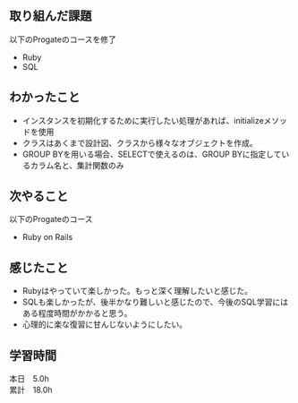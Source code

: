 ## 取り組んだ課題
以下のProgateのコースを修了
- Ruby
- SQL
## わかったこと
- インスタンスを初期化するために実行したい処理があれば、initializeメソッドを使用
- クラスはあくまで設計図、クラスから様々なオブジェクトを作成。
- GROUP BYを用いる場合、SELECTで使えるのは、GROUP BYに指定しているカラム名と、集計関数のみ
## 次やること
以下のProgateのコース
- Ruby on Rails
## 感じたこと
- Rubyはやっていて楽しかった。もっと深く理解したいと感じた。
- SQLも楽しかったが、後半かなり難しいと感じたので、今後のSQL学習にはある程度時間がかかると思う。
- 心理的に楽な復習に甘んじないようにしたい。
## 学習時間
本日　5.0h  
累計　18.0h
